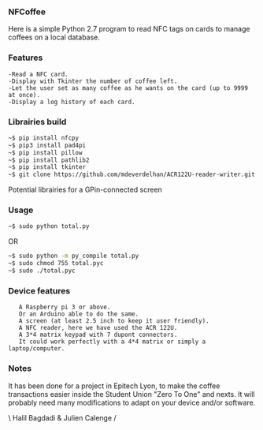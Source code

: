 ### NFCoffee

Here is a simple Python 2.7 program to read NFC tags on cards to manage coffees on a local database.

### Features

    -Read a NFC card.
    -Display with Tkinter the number of coffee left.
    -Let the user set as many coffee as he wants on the card (up to 9999 at once).
    -Display a log history of each card.

### Librairies build

```bash
~$ pip install nfcpy
~$ pip3 install pad4pi
~$ pip install pillow
~$ pip install pathlib2
~$ pip install tkinter
~$ git clone https://github.com/mdeverdelhan/ACR122U-reader-writer.git / OR whatever you will need for your NFC reader/writer
```
Potential librairies for a GPin-connected screen

### Usage

```bash
~$ sudo python total.py
```
OR

```bash
~$ sudo python -m py_compile total.py
~$ sudo chmod 755 total.pyc
~$ sudo ./total.pyc
```
### Device features

       A Raspberry pi 3 or above.
       Or an Arduino able to do the same.
       A screen (at least 2.5 inch to keep it user friendly).
       A NFC reader, here we have used the ACR 122U.
       A 3*4 matrix keypad with 7 dupont connectors.
       It could work perfectly with a 4*4 matrix or simply a laptop/computer. 

### Notes

It has been done for a project in Epitech Lyon, to make the coffee transactions easier inside the Student Union "Zero To One" and nexts.
It will probably need many modifications to adapt on your device and/or software.

\ Halil Bagdadi & Julien Calenge /
